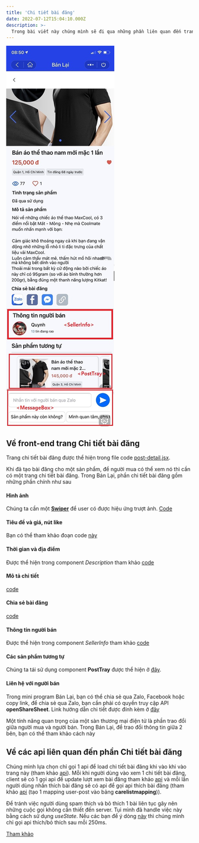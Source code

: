 ```yaml
---
title: 'Chi tiết bài đăng'
date: 2022-07-12T15:04:10.000Z
description: >-
  Trong bài viết này chúng mình sẽ đi qua những phần liên quan đến trang chi tiết bài đăng. Đây là phần khá quan trọng vì ắt hẳn trong một ứng dụng nào cũng có những phần sau.
---
```


![Alt Text](https://raw.githubusercontent.com/quynhdinh/BanLai/master/website/site/static/img/pd.jpg)

## Về front-end trang Chi tiết bài đăng
Trang chi tiết bài đăng được thể hiện trong file code [post-detail.jsx](https://github.com/quynhdinh/BanLai/blob/master/client/src/pages/post-detail.jsx). 

Khi đã tạo bài đăng cho một sản phẩm, để người mua có thể xem nó thì cần có một trang chi tiết bài đăng. Trong Bán Lại, phần chi tiết bài đăng gồm những phần chính như sau
  
#### Hình ảnh
Chúng ta cần một [**Swiper**](https://mini.zalo.me/docs/framework/components/basic-components/swiper/) để user có được hiệu ứng trượt ảnh. [Code](https://github.com/quynhdinh/BanLai/blob/5e2d362e8740aa1440d306bb52dbb1eca5ebf438/client/src/pages/post-detail.jsx#L105) 
#### Tiêu đề và giá, nút like
Bạn có thể tham khảo đoạn code [này](https://github.com/quynhdinh/BanLai/blob/5e2d362e8740aa1440d306bb52dbb1eca5ebf438/client/src/pages/post-detail.jsx#L113)
#### Thời gian và địa điểm
Được thể hiện trong component _Description_ tham khảo [code](https://github.com/quynhdinh/BanLai/blob/5e2d362e8740aa1440d306bb52dbb1eca5ebf438/client/src/pages/post-detail.jsx#L188)
#### Mô tả chi tiết
[code](https://github.com/quynhdinh/BanLai/blob/5e2d362e8740aa1440d306bb52dbb1eca5ebf438/client/src/pages/post-detail.jsx#L153)
#### Chia sẻ bài đăng
[code](https://github.com/quynhdinh/BanLai/blob/5e2d362e8740aa1440d306bb52dbb1eca5ebf438/client/src/pages/post-detail.jsx#L160)
#### Thông tin người bán
Được thể hiện trong component _SellerInfo_ tham khảo [code](https://github.com/quynhdinh/BanLai/blob/5e2d362e8740aa1440d306bb52dbb1eca5ebf438/client/src/pages/post-detail.jsx#L165)
#### Các sản phẩm tương tự
Chúng ta tái sử dụng component **PostTray** được thể hiện ở [đây](https://github.com/quynhdinh/BanLai/blob/5e2d362e8740aa1440d306bb52dbb1eca5ebf438/client/src/pages/post-detail.jsx#L169).
#### Liên hệ với người bán

Trong mini program Bán Lại, bạn có thể chia sẻ qua Zalo, Facebook hoặc copy link, để chia sẻ qua Zalo, bạn cần phải có quyền truy cập API **openShareSheet**. Link hướng dẫn chi tiết được đính kèm ở [đây](https://mini.zalo.me/docs/api/openShareSheet/)

Một tính năng quan trọng của một sàn thương mại điện tử là phần trao đổi giữa người mua và người bán. Trong Bán Lại, để trao đổi thông tin giữa 2 bên, bạn có thể tham khảo cách này

## Về các api liên quan đến phần Chi tiết bài đăng
Chúng mình lựa chọn chỉ gọi 1 api để load chi tiết bài đăng khi vào khi vào trang này (tham khảo [api](https://github.com/quynhdinh/BanLai/blob/d437b74160762808be334b7a1792a305d2da5a22/server/routes/post.js#L137)). Mỗi khi người dùng vào xem 1 chi tiết bài đăng, client sẽ có 1 gọi api để update lượt xem bài đăng tham khảo [api](https://github.com/quynhdinh/BanLai/blob/c2b3ce69f090e0ea6e5deb4797005264de5f4dd2/server/routes/viewed-post.js#L8) và mỗi lần người dùng nhấn thích bài đăng 
sẽ có api để gọi api thích bài đăng (tham khảo [api](https://github.com/quynhdinh/BanLai/blob/c2b3ce69f090e0ea6e5deb4797005264de5f4dd2/server/routes/care-list.js#L26) (tạo 1 mapping user-post vào bảng **carelistmapping**)).

Để tránh việc người dùng spam thích và bỏ thích 1 bài liên tục gây nên những cuộc gọi không cần thiết đến server. Tụi mình đã handle việc này bằng cách sử dụng _useState_. 
Nếu các bạn để ý dòng [này](https://github.com/quynhdinh/BanLai/blob/5e2d362e8740aa1440d306bb52dbb1eca5ebf438/client/src/pages/post-detail.jsx#L52) thì chúng mình chỉ gọi api thích/bỏ thích sau mỗi 250ms.

[Tham khảo](https://harmless-impatiens-74a.notion.site/Chi-ti-t-b-i-ng-eeac97f480e74b5aba31d5e9325ca286)